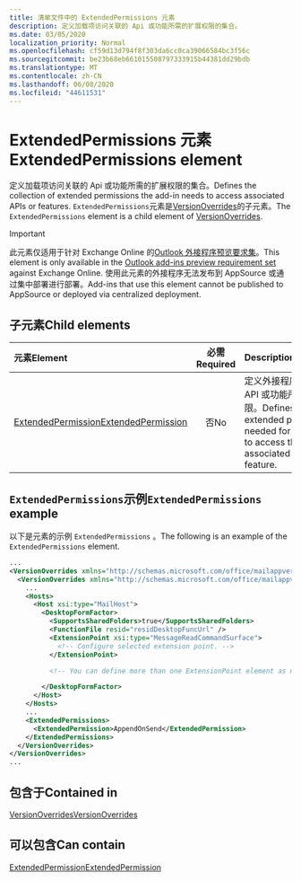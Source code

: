 ```yaml
---
title: 清单文件中的 ExtendedPermissions 元素
description: 定义加载项访问关联的 Api 或功能所需的扩展权限的集合。
ms.date: 03/05/2020
localization_priority: Normal
ms.openlocfilehash: cf59d13d794f8f303da6cc0ca39066584bc3f56c
ms.sourcegitcommit: be23b68eb661015508797333915b44381dd29bdb
ms.translationtype: MT
ms.contentlocale: zh-CN
ms.lasthandoff: 06/08/2020
ms.locfileid: "44611531"
---
```

# <a name="extendedpermissions-element"></a><span data-ttu-id="bbcc4-103">ExtendedPermissions 元素</span><span class="sxs-lookup"><span data-stu-id="bbcc4-103">ExtendedPermissions element</span></span>

<span data-ttu-id="bbcc4-104">定义加载项访问关联的 Api 或功能所需的扩展权限的集合。</span><span class="sxs-lookup"><span data-stu-id="bbcc4-104">Defines the collection of extended permissions the add-in needs to access associated APIs or features.</span></span> <span data-ttu-id="bbcc4-105">`ExtendedPermissions`元素是[VersionOverrides](versionoverrides.md)的子元素。</span><span class="sxs-lookup"><span data-stu-id="bbcc4-105">The `ExtendedPermissions` element is a child element of [VersionOverrides](versionoverrides.md).</span></span>

> [!IMPORTANT]
> <span data-ttu-id="bbcc4-106">此元素仅适用于针对 Exchange Online 的[Outlook 外接程序预览要求集](../objectmodel/preview-requirement-set/outlook-requirement-set-preview.md)。</span><span class="sxs-lookup"><span data-stu-id="bbcc4-106">This element is only available in the [Outlook add-ins preview requirement set](../objectmodel/preview-requirement-set/outlook-requirement-set-preview.md) against Exchange Online.</span></span> <span data-ttu-id="bbcc4-107">使用此元素的外接程序无法发布到 AppSource 或通过集中部署进行部署。</span><span class="sxs-lookup"><span data-stu-id="bbcc4-107">Add-ins that use this element cannot be published to AppSource or deployed via centralized deployment.</span></span>

## <a name="child-elements"></a><span data-ttu-id="bbcc4-108">子元素</span><span class="sxs-lookup"><span data-stu-id="bbcc4-108">Child elements</span></span>

|  <span data-ttu-id="bbcc4-109">元素</span><span class="sxs-lookup"><span data-stu-id="bbcc4-109">Element</span></span> |  <span data-ttu-id="bbcc4-110">必需</span><span class="sxs-lookup"><span data-stu-id="bbcc4-110">Required</span></span>  |  <span data-ttu-id="bbcc4-111">Description</span><span class="sxs-lookup"><span data-stu-id="bbcc4-111">Description</span></span>  |
|:-----|:-----:|:-----|
|  [<span data-ttu-id="bbcc4-112">ExtendedPermission</span><span class="sxs-lookup"><span data-stu-id="bbcc4-112">ExtendedPermission</span></span>](extendedpermission.md)    |  <span data-ttu-id="bbcc4-113">否</span><span class="sxs-lookup"><span data-stu-id="bbcc4-113">No</span></span>   | <span data-ttu-id="bbcc4-114">定义外接程序访问关联的 API 或功能所需的扩展权限。</span><span class="sxs-lookup"><span data-stu-id="bbcc4-114">Defines an extended permission needed for the add-in to access the associated API or feature.</span></span> |

## <a name="extendedpermissions-example"></a><span data-ttu-id="bbcc4-115">`ExtendedPermissions`示例</span><span class="sxs-lookup"><span data-stu-id="bbcc4-115">`ExtendedPermissions` example</span></span>

<span data-ttu-id="bbcc4-116">以下是元素的示例 `ExtendedPermissions` 。</span><span class="sxs-lookup"><span data-stu-id="bbcc4-116">The following is an example of the `ExtendedPermissions` element.</span></span>

```XML
...
<VersionOverrides xmlns="http://schemas.microsoft.com/office/mailappversionoverrides" xsi:type="VersionOverridesV1_0">
  <VersionOverrides xmlns="http://schemas.microsoft.com/office/mailappversionoverrides/1.1" xsi:type="VersionOverridesV1_1">
    ...
    <Hosts>
      <Host xsi:type="MailHost">
        <DesktopFormFactor>
          <SupportsSharedFolders>true</SupportsSharedFolders>
          <FunctionFile resid="residDesktopFuncUrl" />
          <ExtensionPoint xsi:type="MessageReadCommandSurface">
            <!-- Configure selected extension point. -->
          </ExtensionPoint>

          <!-- You can define more than one ExtensionPoint element as needed. -->

        </DesktopFormFactor>
      </Host>
    </Hosts>
    ...
    <ExtendedPermissions>
      <ExtendedPermission>AppendOnSend</ExtendedPermission>
    </ExtendedPermissions>
  </VersionOverrides>
</VersionOverrides>
...
```

## <a name="contained-in"></a><span data-ttu-id="bbcc4-117">包含于</span><span class="sxs-lookup"><span data-stu-id="bbcc4-117">Contained in</span></span>

[<span data-ttu-id="bbcc4-118">VersionOverrides</span><span class="sxs-lookup"><span data-stu-id="bbcc4-118">VersionOverrides</span></span>](versionoverrides.md)

## <a name="can-contain"></a><span data-ttu-id="bbcc4-119">可以包含</span><span class="sxs-lookup"><span data-stu-id="bbcc4-119">Can contain</span></span>

[<span data-ttu-id="bbcc4-120">ExtendedPermission</span><span class="sxs-lookup"><span data-stu-id="bbcc4-120">ExtendedPermission</span></span>](extendedpermission.md)
